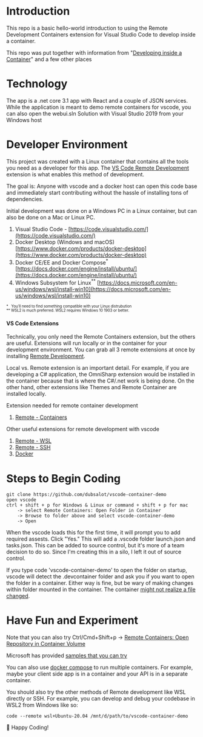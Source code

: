 # Introduction 
This repo is a basic hello-world introduction to using the Remote Development Containers extension for Visual Studio Code to develop inside a container.

This repo was put together with information from "[Developing inside a Container](https://code.visualstudio.com/docs/remote/containers)" and a few other places


# Technology
The app is a .net core 3.1 app with React and a couple of JSON services. While the application is meant to demo remote containers for vscode, you can also open the webui.sln Solution with Visual Studio 2019 from your Windows host



# Developer Environment
This project was created with a Linux container that contains all the tools you need as a developer for this app. The [VS Code Remote Development](https://marketplace.visualstudio.com/items?itemName=ms-vscode-remote.vscode-remote-extensionpack) extension is what enables this method of development.

The goal is: Anyone with vscode and a docker host can open this code base and immediately start contributing without the hassle of installing tons of dependencies.

Initial development was done on a Windows PC in a Linux container, but can also be done on a Mac or Linux PC.

1.	Visual Studio Code - [https://code.visualstudio.com/](https://code.visualstudio.com/)
1.	Docker Desktop (Windows and macOS) [https://www.docker.com/products/docker-desktop](https://www.docker.com/products/docker-desktop)
1.  Docker CE/EE and Docker Compose<sup>*</sup> [https://docs.docker.com/engine/install/ubuntu/](https://docs.docker.com/engine/install/ubuntu/) 
1.	Windows Subsystem for Linux<sup>**</sup> [https://docs.microsoft.com/en-us/windows/wsl/install-win10](https://docs.microsoft.com/en-us/windows/wsl/install-win10)

<sup><sup>
\* &nbsp;  You'll need to find something compatible with your Linux distrubution  
** WSL2 is much preferred. WSL2 requires Windows 10 1903 or better.  
</sup></sup>



#### VS Code Extensions
Technically, you only need the Remote Containers extension, but the others are useful. Extensions will run locally or in the container for your development environment. You can grab all 3 remote extensions at once by installing [Remote Development](https://marketplace.visualstudio.com/items?itemName=ms-vscode-remote.vscode-remote-extensionpack).


Local vs. Remote extension is an important detail. For example, if you are developing a C# application, the OmniSharp extension would be installed in the container because that is where the C#/.net work is being done. On the other hand, other extensions like Themes and Remote Container are installed locally.

Extension needed for remote container development
1. [Remote - Containers](https://marketplace.visualstudio.com/items?itemName=ms-vscode-remote.remote-containers)

Other useful extensions for remote development with vscode
1. [Remote - WSL](https://marketplace.visualstudio.com/items?itemName=ms-vscode-remote.remote-wsl)
1. [Remote - SSH](https://marketplace.visualstudio.com/items?itemName=ms-vscode-remote.remote-ssh)
1. [Docker](https://marketplace.visualstudio.com/items?itemName=ms-azuretools.vscode-docker)


# Steps to Begin Coding

```
git clone https://github.com/dubsalot/vscode-container-demo
open vscode
ctrl + shift + p for Windows & Linux or command + shift + p for mac
    -> select Remote Containers: Open Folder in Container 
    -> Browse to folder above and select vscode-container-demo 
    -> Open
```  

When the vscode loads this for the first time, it will prompt you to add required assests. Click "Yes."  This will add a .vscode folder launch.json and tasks.json. This can be added to source control, but it's more of a team decision to do so. Since I'm creating this in a silo, I left it out of source control.  


If you type code 'vscode-container-demo' to open the folder on startup, vscode will detect the .devcontainer folder and ask you if you want to open the folder in a container. Either way is fine, but be wary of making changes within folder mounted in the container. The container [might not realize a file changed](https://forums.docker.com/t/file-system-events-not-correctly-propagating-from-host-to-container/15201).


# Have Fun and Experiment
Note that you can also try Ctrl/Cmd+Shift+p -> [Remote Containers: Open Repository in Container Volume](https://code.visualstudio.com/docs/remote/containers#_quick-start-open-a-git-repository-or-github-pr-in-an-isolated-container-volume)

Microsoft has provided [samples that you can try](https://code.visualstudio.com/docs/remote/containers#_quick-start-try-a-development-container)

You can also use [docker compose](https://docs.docker.com/compose/install/) to run multiple containers. For example, maybe your client side app is in a container and your API is in a separate container.


You should also try the other methods of Remote development like WSL directly or SSH. For example, you can develop and debug your codebase in WSL2 from Windows like so:
```
code --remote wsl+Ubuntu-20.04 /mnt/d/path/to/vscode-container-demo

```

:rocket: Happy Coding!
